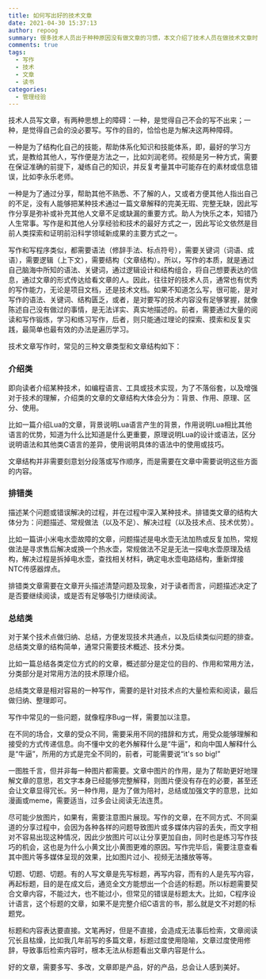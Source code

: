 ```yaml
---
title: 如何写出好的技术文章
date: 2021-04-30 15:37:13
author: repoog
summary: 很多技术人员出于种种原因没有做文章的习惯，本文介绍了技术人员在做技术文章时候可以选择的几种思路或方向，以及每个方向能够开始写作的角度。
comments: true
tags:
  - 写作
  - 技术
  - 文章
  - 读书
categories:
  - 管理经验
---
```


技术人员写文章，有两种思想上的障碍：一种，是觉得自己不会的写不出来；一种，是觉得自己会的没必要写。写作的目的，恰恰也是为解决这两种障碍。

一种是为了结构化自己的技能，帮助体系化知识和技能体系，即，最好的学习方式，是教给其他人，写作便是方法之一，比如刘润老师。视频是另一种方式，需要在保证准确的前提下，凝练自己的知识，并反复考量其中可能存在的素材或信息错误，比如李永乐老师。

一种是为了通过分享，帮助其他不熟悉、不了解的人，又或者方便其他人指出自己的不足，没有人能够把某种技术通过一篇文章解释的完美无瑕、完整无缺，因此写作分享是弥补或补充其他人文章不足或缺漏的重要方式。助人为快乐之本，知错乃人生常事。写作是和其他人分享经验和技术的最好方式之一，因此写论文依然是目前人类探索和证明前沿科学领域新成果的主要方式之一。

写作和写程序类似，都需要语法（修辞手法、标点符号），需要关键词（词语、成语），需要逻辑（上下文），需要结构（文章结构）。所以，写作的本质，就是通过自己脑海中所知的语法、关键词，通过逻辑设计和结构组合，将自己想要表达的信息，通过文章的形式传达给看文章的人。因此，往往好的技术人员，通常也有优秀的写作能力，无论是项目文档，还是技术文档。如果不知道怎么写，很可能，是对写作的语法、关键词、结构匮乏，或者，是对要写的技术内容没有足够掌握，就像陈述自己没有做过的事情，是无法详实、真实地描述的。前者，需要通过大量的阅读和写作锻炼，学习和练习写作，后者，则只能通过理论的探索、摸索和反复实践，最简单也最有效的办法是遍历学习。

技术文章写作时，常见的三种文章类型和文章结构如下：

### **介绍类**

即向读者介绍某种技术，如编程语言、工具或技术实现，为了不落俗套，以及增强对于技术的理解，介绍类的文章的文章结构大体会分为：背景、作用、原理、区分、使用。

比如一篇介绍Lua的文章，背景说明Lua语言产生的背景，作用说明Lua相比其他语言的优势，知道为什么比知道是什么更重要，原理说明Lua的设计或语法，区分说明语法和其他类C语言的差异，使用说明具体的语法中的使用或技巧。

文章结构并非需要刻意划分段落或写作顺序，而是需要在文章中需要说明这些方面的内容。

### **排错类**

描述某个问题或错误解决的过程，并在过程中深入某种技术。排错类文章的结构大体分为：问题描述、常规做法（以及不足）、解决过程（以及技术点、技术优势）。

比如一篇讲小米电水壶故障的文章，问题描述是电水壶无法加热或反复加热，常规做法是寻求售后解决或换一个热水壶，常规做法不足是无法一探电水壶原理及结构，解决过程是拆掉电水壶，查找相关材料，确定电水壶电路结构，重新焊接NTC传感器焊点。

排错类文章需要在文章开头描述清楚问题及现象，对于读者而言，问题描述决定了是否要继续阅读，或是否有足够吸引力继续阅读。

### **总结类**

对于某个技术点做归纳、总结，方便发现技术共通点，以及后续类似问题的排查。总结类文章的结构简单，通常只需要技术概述、技术分类。

比如一篇总结各类定位方式的的文章，概述部分是定位的目的、作用和常用方法，分类部分是对常用方法的技术原理介绍。

总结类文章是相对容易的一种写作，需要的是针对技术点的大量检索和阅读，最后做归纳、整理即可。

写作中常见的一些问题，就像程序Bug一样，需要加以注意。

在不同的场合，文章的受众不同，需要采用不同的措辞和方式，用受众能够理解和接受的方式传递信息。向不懂中文的老外解释什么是“牛逼”，和向中国人解释什么是“牛逼”，所用的方式是完全不同的，前者，可能需要说“it's so big!”

一图胜千言，但并非每一种图片都需要。文章中图片的作用，是为了帮助更好地理解文章的意思，若文字本身已经能够完整解释，则图片便没有存在的必要，甚至还会让文章显得冗长。另一种作用，是为了做为陪衬，总结或加强文字的意思，比如漫画或meme，需要适当，过多会让阅读无法连贯。

尽可能少放图片，如果有，需要注意图片展现。写作的文章，在不同方式、不同渠道的分享过程中，会因为各种各样的问题导致图片或多媒体内容的丢失，而文字相对不容易出现这种情况，因此少放图片可以让分享更加自由，同时也是练习写作技巧的机会，这也是为什么小黄文比小黄图更难的原因。写作完毕后，需要注意查看其中图片等多媒体呈现的效果，比如图片过小、视频无法播放等等。

切题、切题、切题。有的人写文章是先写标题，再写内容，而有的人是先写内容，再起标题，目的是在成文后，通览全文方能想出一个合适的标题。所以标题需要契合文章内容，不能过大，也不能过小，但常见的错误是标题太大。比如，C程序设计语言，这个标题的文章，如果不是完整介绍C语言的书，那么就是文不对题的标题党。

标题和内容表达要直接。文笔再好，但是不直接，会造成无法事后检索，文章阅读冗长且枯燥，比如我几年前写的多篇文章，标题过度使用隐喻，文章过度使用修辞，导致事后检索内容时，根本无法从标题看出文章内容是什么。

好的文章，需要多写、多改，文章即是产品，好的产品，总会让人感到美好。